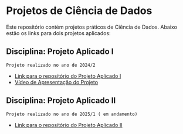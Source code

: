 # Projetos de Ciência de Dados

Este repositório contém projetos práticos de Ciência de Dados. Abaixo estão os links para dois projetos aplicados:

## Disciplina: Projeto Aplicado I

    Projeto realizado no ano de 2024/2

* [Link para o repositório do Projeto Aplicado I](link_para_o_repositorio_projeto_aplicado_I)
* [Vídeo de Apresentação do Projeto](https://www.youtube.com/watch?v=7Vuk9F6hwSM)

## Disciplina: Projeto Aplicado II

    Projeto realizado no ano de 2025/1 ( em andamento)

* [Link para o repositório do Projeto Aplicado II]([link_para_o_repositorio_projeto_aplicado_II](https://gitlab.com/mackProjetoAplicado/projetoAplicado-II))
